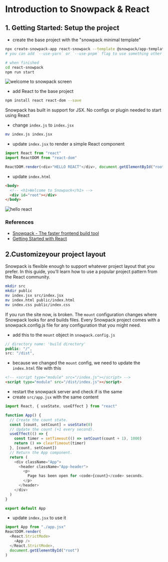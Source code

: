 # Introduction to Snowpack & React

## 1. Getting Started: Setup the project

- create the base project with the "snowpack minimal template"

```bash
npx create-snowpack-app react-snowpack --template @snowpack/app-template-minimal
# you can add `--use-yarn` or `--use-pnpm` flag to use something other than npm

# when finished
cd react-snowpack
npm run start
```

![welcome to snowpack screen](https://www.snowpack.dev/img/guides/react/minimalist-hello-world.png)

- add React to the base project

```bash
npm install react react-dom --save
```

Snowpack has built in support for JSX. No configs or plugin needed to start using React

- change `index.js` to `index.jsx`

```bash
mv index.js index.jsx
```

- update `index.jsx` to render a simple React component

```javascript
import React from "react"
import ReactDOM from "react-dom"

ReactDOM.render(<div>"HELLO REACT"</div>, document.getElementById("root"))
```

- update `index.html`

```html
<body>
  <!-- <h1>Welcome to Snowpack</h1> -->
  <div id="root"></div>
</body>
```

![hello react](https://www.snowpack.dev/img/guides/react/minimalist-hello-world-react.png)

### References

- [Snowpack \- The faster frontend build tool](https://www.snowpack.dev/)
- [Getting Started with React](https://www.snowpack.dev/tutorials/react)

## 2.Customizeyour project layout

Snowpack is flexible enough to support whatever project layout that you prefer. In this guide, you’ll learn how to use a popular project pattern from the React community.

```bash
mkdir src
mkdir public
mv index.jsx src/index.jsx
mv index.html public/index.html
mv index.css public/index.css
```

If you run the site now, is broken. The `mount` configuration changes where Snowpack looks for and builds files. Every Snowpack project comes with a snowpack.config.js file for any configuration that you might need.

- add this to the `mount` object in `snowpack.config.js`

```javascript
// directory name: 'build directory'
public: "/",
src: "/dist",

```

- because we changed the `mount` config, we need to update the `index.html` file with this

```html
<!-- <script type="module" src="/index.js"></script> -->
<script type="module" src="/dist/index.js"></script>
```

- restart the snowpack server and check if is the same
- create `src/app.jsx` with the same content

```javascript
import React, { useState, useEffect } from "react"

function App() {
  // Create the count state.
  const [count, setCount] = useState(0)
  // Update the count (+1 every second).
  useEffect(() => {
    const timer = setTimeout(() => setCount(count + 1), 1000)
    return () => clearTimeout(timer)
  }, [count, setCount])
  // Return the App component.
  return (
    <div className="App">
      <header className="App-header">
        <p>
          Page has been open for <code>{count}</code> seconds.
        </p>
      </header>
    </div>
  )
}

export default App
```

- update `index.jsx` to use it

```javascript
import App from "./app.jsx"
ReactDOM.render(
  <React.StrictMode>
    <App />
  </React.StrictMode>,
  document.getElementById("root")
)
```

